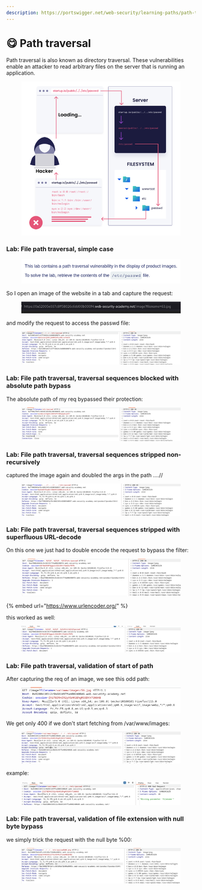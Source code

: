 ```yaml
---
description: https://portswigger.net/web-security/learning-paths/path-traversal
---
```


# 😋 Path traversal

Path traversal is also known as directory traversal. These vulnerabilities enable an attacker to read arbitrary files on the server that is running an application.

<figure><img src="../../.gitbook/assets/image (807).png" alt=""><figcaption></figcaption></figure>

### Lab: File path traversal, simple case

<figure><img src="../../.gitbook/assets/image (808).png" alt=""><figcaption></figcaption></figure>

So I open an image of the website in a tab and capture the request:

<figure><img src="../../.gitbook/assets/image (809).png" alt=""><figcaption></figcaption></figure>

and modify the request to access the passwd file:

<figure><img src="../../.gitbook/assets/image (810).png" alt=""><figcaption></figcaption></figure>

### Lab: File path traversal, traversal sequences blocked with absolute path bypass

The absolute path of my req bypassed their protection:

<figure><img src="../../.gitbook/assets/image (811).png" alt=""><figcaption></figcaption></figure>

### Lab: File path traversal, traversal sequences stripped non-recursively

captured the image again and doubled the args in the path ....//

<figure><img src="../../.gitbook/assets/image (28) (1).png" alt=""><figcaption></figcaption></figure>

### Lab: File path traversal, traversal sequences stripped with superfluous URL-decode

On this one we just had to double encode the request to bypass the filter:

<figure><img src="../../.gitbook/assets/image (29) (1).png" alt=""><figcaption></figcaption></figure>

{% embed url="https://www.urlencoder.org/" %}

this worked as well:

<figure><img src="../../.gitbook/assets/image (30).png" alt=""><figcaption></figcaption></figure>

### Lab: File path traversal, validation of start of path

After capturing the req of an image, we see this odd path:

<figure><img src="../../.gitbook/assets/image (31).png" alt=""><figcaption></figcaption></figure>

We get only 400 if we don't start fetching from /var/www/images:

<figure><img src="../../.gitbook/assets/image (32).png" alt=""><figcaption></figcaption></figure>

example:

<figure><img src="../../.gitbook/assets/image (33).png" alt=""><figcaption></figcaption></figure>

### Lab: File path traversal, validation of file extension with null byte bypass

we simply trick the request with the null byte %00:

<figure><img src="../../.gitbook/assets/image (34).png" alt=""><figcaption></figcaption></figure>
